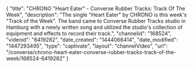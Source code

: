{
    "title": "CHRONO \"Heart Eater\" - Converse Rubber Tracks: Track Of The Week",
    "description": "The single \"Heart Eater\" by CHRONO is this week's \"Track of the Week\". The band came to Converse Rubber Tracks studio in Hamburg with a newly written song and utilized the studio's collection of equipment and effects to record their track.",
    "channelid": "168524",
    "videoid": "6419282",
    "date_created": "1444066414",
    "date_modified": "1447293495",
    "type": "captivate",
    "layout": "channelVideo",
    "url": "\/converse\/chrono-heart-eater-converse-rubber-tracks-track-of-the-week\/168524-6419282"
}